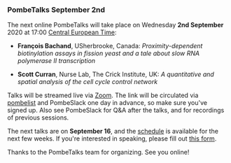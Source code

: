### PombeTalks September 2nd
<!-- pombase_flags: frontpage -->
<!-- newsfeed_thumbnail: PombeTalks32px.png -->

The next online PombeTalks will take place on Wednesday **2nd September**
2020 at 17:00 [Central European
Time](https://greenwichmeantime.com/time-zone/europe/european-union/central-european-time/):


- **François Bachand**, USherbrooke, Canada: *Proximity-dependent biotinylation assays in fission yeast and a tale about slow RNA polymerase II transcription*

- **Scott Curran**, Nurse Lab, The Crick Institute, UK: *A quantitative and spatial analysis of the cell cycle control network*

Talks will be streamed live via [Zoom](https://zoom.us/). The link
will be circulated via
[pombelist](https://lists.cam.ac.uk/mailman/listinfo/ucam-pombelist)
and PombeSlack one day in advance, so make sure you've signed up. Also
see PombeSlack for Q&A after the talks, and for recordings of previous
sessions.

The next talks are on **September 16**, and the [schedule](https://researchseminars.org/seminar/pombeTalks) is
available for the next few weeks. If you're interested in speaking, please fill out [this
form](https://docs.google.com/forms/d/e/1FAIpQLSdjnkJfadUwM2eKIBJBQXeLt3aOfzrQEb3D8lvNym1g93DIRQ/viewform).

Thanks to the PombeTalks team for organizing. See you online!


